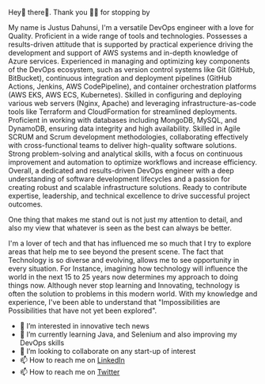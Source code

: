 Hey👋 there🙂. Thank you 🙏🏼 for stopping by

My name is Justus Dahunsi, I'm a versatile DevOps engineer with a love for Quality. 
Proficient in a wide range of tools and technologies. Possesses a results-driven attitude that is supported
by practical experience driving the development and support of AWS systems and in-depth knowledge of
Azure services. Experienced in managing and optimizing key components of the DevOps ecosystem,
such as version control systems like Git (GitHub, BitBucket), continuous integration and deployment
pipelines (GitHub Actions, Jenkins, AWS CodePipeline), and container orchestration platforms (AWS
EKS, AWS ECS, Kubernetes). Skilled in configuring and deploying various web servers (Nginx, Apache)
and leveraging infrastructure-as-code tools like Terraform and CloudFormation for streamlined
deployments. Proficient in working with databases including MongoDB, MySQL, and DynamoDB,
ensuring data integrity and high availability. Skilled in Agile SCRUM and Scrum development
methodologies, collaborating effectively with cross-functional teams to deliver high-quality software
solutions. Strong problem-solving and analytical skills, with a focus on continuous improvement and
automation to optimize workflows and increase efficiency. Overall, a dedicated and results-driven DevOps engineer with a deep understanding of software development lifecycles and a passion for creating robust and scalable infrastructure solutions. Ready to contribute expertise, leadership, and technical excellence to drive successful project outcomes.

One thing that makes me stand out is not just my attention to detail, and also my view that whatever is seen as the best can always be better. 

I'm a lover of tech and that has influenced me so much that I try to explore areas that help me to see beyond the present scene. The fact that Technology is so diverse and evolving, allows me to see opportunity in every situation. For Instance, imagining how technology will influence the world in the next 15 to 25 years now determines my approach to doing things now. Although never stop learning and Innovating, technology is often the solution to problems in this modern world. With my knowledge and experience, I've been able to understand that "Impossibilities are Possibilities that have not yet been explored".

- 👀 I’m interested in innovative tech news
- 🌱 I’m currently learning Java, and Selenium and also improving my DevOps skills
- 💞️ I’m looking to collaborate on any start-up of interest
- 📫 How to reach me on <a href="https://www.linkedin.com/in/justusdah/">LinkedIn</a>
- 📫 How to reach me on <a href="https://twitter.com/jdahunsi5">Twitter</a>

<!---
Hey👋 there🙂. Thank you 🙏🏼 for stopping by

My name is Justus Dahunsi, I'm a QA engineer with a love for Quality. 
One thing that has made me stand out is not just my attention to detail, 
but also my view that whatever is seen as the best can always be better. 

I'm a lover of tech and that has influenced me so much that I try to explore areas that help me to see beyond the present scene.
 The fact that Technology is so diverse and evolving, allows me to see opportunity in every situation. For Instance, imagine how 
technology will influence the world in the next 15 to 25 years now determines my approach to doing things now. 
Although never stop learning and Innovating, technology is often the solution to problems in this modern world. 
With my knowledge and experience, I've been able to understand that
 "Impossibilities are Possibilities that have not yet been explored".
--->
